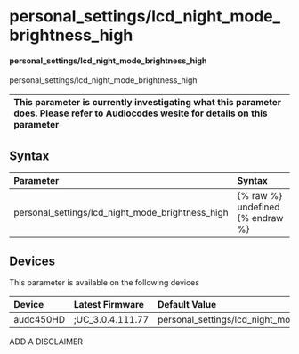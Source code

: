 ﻿---
description: personal_settings/lcd_night_mode_brightness_high
search: false
---

# personal_settings/lcd_night_mode_brightness_high

#### personal_settings/lcd_night_mode_brightness_high

personal_settings/lcd_night_mode_brightness_high


| This parameter is currently investigating what this parameter does. Please refer to Audiocodes wesite for details on this parameter | 
| :--- |

## Syntax
| Parameter | Syntax |
| :--- | :--- |
|personal_settings/lcd_night_mode_brightness_high | {% raw %} undefined {% endraw %}|

## Devices
This parameter is available on the following devices

| Device | Latest Firmware | Default Value |
|:---|:---|:---|
| audc450HD | ;UC_3.0.4.111.77 | personal_settings/lcd_night_mode_brightness_high=26 

ADD A DISCLAIMER
